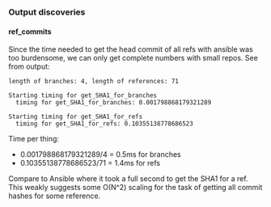 ### Output discoveries

#### ref_commits

Since the time needed to get the head commit of all refs with ansible
was too burdensome, we can only get complete numbers with small
repos. See from output:

```
length of branches: 4, length of references: 71

Starting timing for get_SHA1_for_branches
  timing for get_SHA1_for_branches: 0.001798868179321289

Starting timing for get_SHA1_for_refs
  timing for get_SHA1_for_refs: 0.10355138778686523
```

Time per thing:

 - 0.001798868179321289/4 = 0.5ms for branches
 - 0.10355138778686523/71 = 1.4ms for refs

Compare to Ansible where it took a full second to get the SHA1 for a ref.
This weakly suggests some O(N^2) scaling for the task of getting all
commit hashes for some reference.
